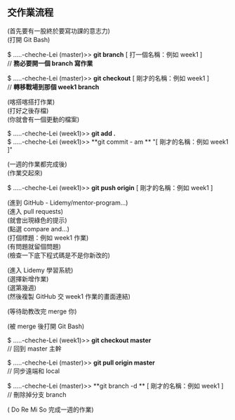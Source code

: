 ## 交作業流程

(首先要有一股終於要寫功課的意志力)  
(打開 Git Bash)  

$ .....-cheche-Lei (master)>> **git branch**  [ 打一個名稱：例如 week1 ]   
// **務必要開一個 branch 寫作業**  

$ .....-cheche-Lei (master)>> **git checkout**  [ 剛才的名稱：例如 week1 ]  
// **轉移戰場到那個 week1 branch**
  
(喀搭喀搭打作業)  
(打好之後存檔)  
(你就會有一個更動的檔案)  

$ .....-cheche-Lei (week1)>> **git add .**  
$ .....-cheche-Lei (week1)>> **git commit - am **  "[ 剛才的名稱：例如 week1 ]"
  
(一週的作業都完成後)  
(作業交起來)  
  
$ .....-cheche-Lei (week1)>> **git push origin**  [ 剛才的名稱：例如 week1 ]
  
(進到 GitHub - Lidemy/mentor-program...)  
(進入 pull requests)  
(就會出現綠色的提示)  
(點選 compare and...)  
(打個標題：例如 week1 作業)  
(有問題就留個問題)   
(檢查一下底下程式碼是不是你新改的)  
  
(進入 Lidemy 學習系統)  
(選擇新增作業)  
(選第幾週)  
(然後複製 GitHub 交 week1 作業的畫面連結)
  
(等待助教改完 merge 你)
  
(被 merge 後打開 Git Bash)  
  
$ .....-cheche-Lei (week1)>> **git checkout master**  
// 回到 master 主幹  
  
$ .....-cheche-Lei (master)>> **git pull origin master**  
// 同步遠端和 local  

$ .....-cheche-Lei (master)>> **git branch -d ** [ 剛才的名稱：例如 week1 ]  
// 刪除掉分支 branch
  
( Do Re Mi So 完成一週的作業)
